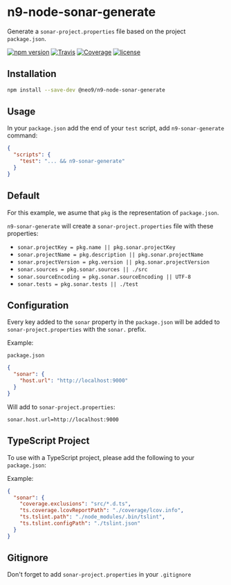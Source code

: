 # n9-node-sonar-generate

Generate a `sonar-project.properties` file based on the project `package.json`.

[![npm version](https://img.shields.io/npm/v/@neo9/n9-node-sonar-generate.svg)](https://www.npmjs.com/package/@neo9/n9-node-sonar-generate)
[![Travis](https://img.shields.io/travis/neo9/n9-node-sonar-generate/master.svg)](https://travis-ci.org/neo9/n9-node-sonar-generate)
[![Coverage](https://img.shields.io/codecov/c/github/neo9/n9-node-sonar-generate/master.svg)](https://codecov.io/gh/neo9/n9-node-sonar-generate)
[![license](https://img.shields.io/github/license/neo9/n9-node-sonar-generate.svg)](https://github.com/neo9/n9-node-sonar-generate/blob/master/LICENSE)

## Installation

```bash
npm install --save-dev @neo9/n9-node-sonar-generate
```

## Usage

In your `package.json` add the end of your `test` script, add `n9-sonar-generate` command:

```json
{
  "scripts": {
    "test": "... && n9-sonar-generate"
  }
}
```

## Default

For this example, we asume that `pkg` is the representation of `package.json`.

`n9-sonar-generate` will create a `sonar-project.properties` file with these properties:

- `sonar.projectKey = pkg.name || pkg.sonar.projectKey`
- `sonar.projectName = pkg.description || pkg.sonar.projectName`
- `sonar.projectVersion = pkg.version || pkg.sonar.projectVersion`
- `sonar.sources = pkg.sonar.sources || ./src`
- `sonar.sourceEncoding = pkg.sonar.sourceEncoding || UTF-8`
- `sonar.tests = pkg.sonar.tests || ./test`

## Configuration

Every key added to the `sonar` property in the `package.json` will be added to `sonar-project.properties` with the `sonar.` prefix.

Example:

`package.json`

```json
{
  "sonar": {
    "host.url": "http://localhost:9000"
  }
}
```

Will add to `sonar-project.properties`:

```
sonar.host.url=http://localhost:9000
```

## TypeScript Project

To use with a TypeScript project, please add the following to your `package.json`:

Example:

```json
{
  "sonar": {
    "coverage.exclusions": "src/*.d.ts",
    "ts.coverage.lcovReportPath": "./coverage/lcov.info",
    "ts.tslint.path": "./node_modules/.bin/tslint",
    "ts.tslint.configPath": "./tslint.json"
  }
}
```

## Gitignore

Don't forget to add `sonar-project.properties` in your `.gitignore`
